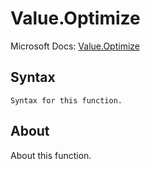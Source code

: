 # Value.Optimize

Microsoft Docs: [Value.Optimize](https://docs.microsoft.com/en-us/powerquery-m/value-optimize)

## Syntax

```
Syntax for this function.
```

## About

About this function.

